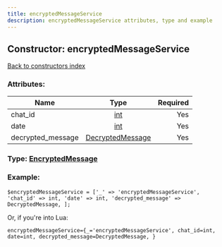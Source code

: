 ```yaml
---
title: encryptedMessageService
description: encryptedMessageService attributes, type and example
---
```

## Constructor: encryptedMessageService  
[Back to constructors index](index.md)



### Attributes:

| Name     |    Type       | Required |
|----------|:-------------:|---------:|
|chat\_id|[int](../types/int.md) | Yes|
|date|[int](../types/int.md) | Yes|
|decrypted\_message|[DecryptedMessage](../types/DecryptedMessage.md) | Yes|



### Type: [EncryptedMessage](../types/EncryptedMessage.md)


### Example:

```
$encryptedMessageService = ['_' => 'encryptedMessageService', 'chat_id' => int, 'date' => int, 'decrypted_message' => DecryptedMessage, ];
```  

Or, if you're into Lua:  


```
encryptedMessageService={_='encryptedMessageService', chat_id=int, date=int, decrypted_message=DecryptedMessage, }

```


